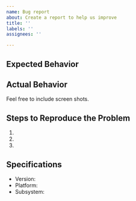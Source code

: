 ```yaml
---
name: Bug report
about: Create a report to help us improve
title: ''
labels: ''
assignees: ''

---
```


## Expected Behavior


## Actual Behavior

Feel free to include screen shots.


## Steps to Reproduce the Problem

  1.
  1.
  1.

## Specifications

  - Version:
  - Platform:
  - Subsystem:
